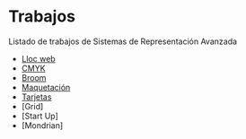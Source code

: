 # Trabajos
Listado de trabajos de Sistemas de Representación Avanzada

* [Lloc web](https://silviarroyo.github.io/Lloc-web/)
* [CMYK](https://silviarroyo.github.io/CMYK/)
* [Broom](https://silviarroyo.github.io/broom/)
* [Maquetación](https://silviarroyo.github.io/maquetacion/)
* [Tarjetas](https://silviarroyo.github.io/Tarjetas/)
* [Grid]
* [Start Up]
* [Mondrian]
